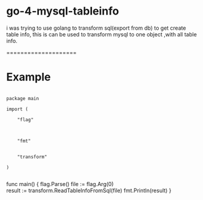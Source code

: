 go-4-mysql-tableinfo
====================

i was trying to use golang to transform sql(export from db) to get create table info, this is can be used to transform mysql to one object ,with all table info.

====================

Example
====================
<code>
package main
</code>
<code>
import (<br/>
	"flag"<br/><br/><br/>
	"fmt"<br/><br/>
	"transform"<br/>
)<br/>
</code>

func main() {
	flag.Parse()
	file := flag.Arg(0)  
	result := transform.ReadTableInfoFromSql(file)
	fmt.Println(result)
}
</code>

